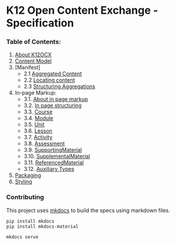 # K12 Open Content Exchange - Specification

### Table of Contents:

1. [About K12OCX](/docs/index.md)
2. [Content Model](/docs/contentmodel.md)
2. [Manifest]
    - 2.1 [Aggregated Content](/docs/manifest/about.md)
    - 2.2 [Locating content](/docs/manifest/locate.md)
    - 2.3 [Structuring Aggregations](/docs/manifest/structure.md)
3. In-page Markup:
    - 3.1. [About in page markup](/docs/inpage/index.md)
    - 3.2. [In page structuring](/docs/inpage/strucutre.md)
    - 3.3. [Course](/docs/inpage/course.md)
    - 3.4. [Module](/docs/inpage/module.md)
    - 3.5. [Unit](/docs/inpage/unit.md)
    - 3.6. [Lesson](/docs/inpage/lesson.md)
    - 3.7. [Activity](/docs/inpage/activity.md)
    - 3.8. [Assessment](/docs/inpage/assessment.md)
    - 3.9. [SupportingMaterial](/docs/inpage/supportingmaterial.md)
    - 3.10. [SupplementalMaterial](/docs/inpage/supplementalmaterial.md)
    - 3.11. [ReferencedMaterial](/docs/inpage/referencedmaterial.md)
    - 3.12. [Auxiliary Types](/docs/inpage/auxiliary-types.md)
4. [Packaging](/docs/packaging.md)
5. [Styling](/docs/styling.md)

### Contributing

This project uses [mkdocs](http://www.mkdocs.org/) to build the specs using markdown files.

```
pip install mkdocs
pip install mkdocs-material

mkdocs serve
```

